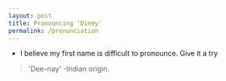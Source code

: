 ```yaml
---
layout: post
title: Pronouncing 'Diney' 
permalink: /pronunciation
---
```





-  I believe my first name is difficult to pronounce. Give it a try


> 'Dee-nay' -Indian origin.



<div class="space">
<p>&nbsp;&nbsp;&nbsp;&nbsp;&nbsp;</p>
<br>
<p>&nbsp;&nbsp;&nbsp;&nbsp;&nbsp;</p>
<br>
<p>&nbsp;&nbsp;&nbsp;&nbsp;&nbsp;</p>
<br>
<p>&nbsp;&nbsp;&nbsp;&nbsp;&nbsp;</p>
<br>


</div>








